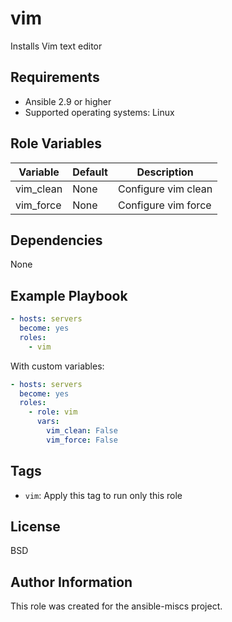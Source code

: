 vim
=========

Installs Vim text editor

Requirements
------------

- Ansible 2.9 or higher
- Supported operating systems: Linux

Role Variables
--------------

| Variable | Default | Description |
|----------|---------|-------------|
| vim_clean | None | Configure vim clean |
| vim_force | None | Configure vim force |

Dependencies
------------

None

Example Playbook
----------------

```yaml
- hosts: servers
  become: yes
  roles:
    - vim
```

With custom variables:

```yaml
- hosts: servers
  become: yes
  roles:
    - role: vim
      vars:
        vim_clean: False
        vim_force: False
```

Tags
----

- `vim`: Apply this tag to run only this role

License
-------

BSD

Author Information
------------------

This role was created for the ansible-miscs project.
